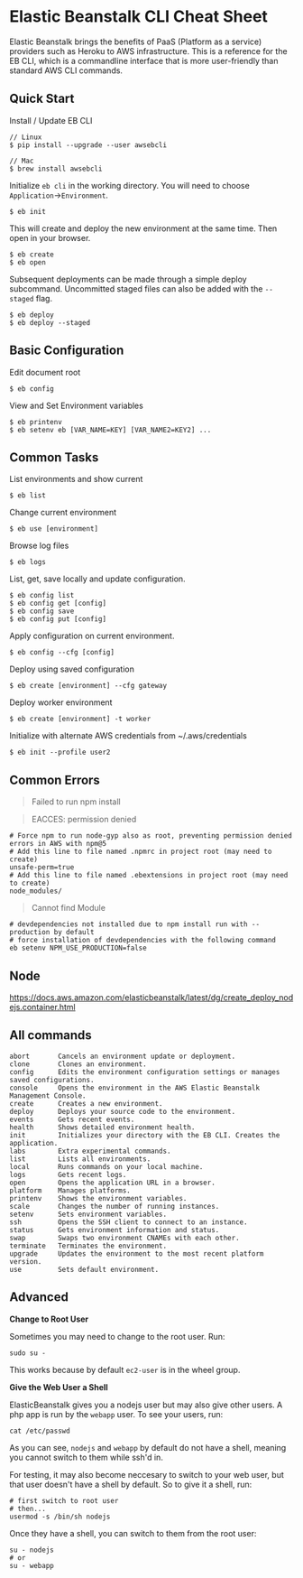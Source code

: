 # Elastic Beanstalk CLI Cheat Sheet
Elastic Beanstalk brings the benefits of PaaS (Platform as a service) providers such as Heroku to AWS infrastructure. This is a reference for the EB CLI, which is a commandline interface that is more user-friendly than standard AWS CLI commands.

## Quick Start

Install / Update EB CLI

```
// Linux
$ pip install --upgrade --user awsebcli

// Mac
$ brew install awsebcli
```

Initialize `eb cli` in the working directory. You will need to choose `Application`->`Environment`.

```
$ eb init
```

This will create and deploy the new environment at the same time. Then open in your browser.

    $ eb create
    $ eb open

Subsequent deployments can be made through a simple deploy subcommand. Uncommitted staged files can also be added with the `--staged` flag.

    $ eb deploy
    $ eb deploy --staged

## Basic Configuration

Edit document root

    $ eb config

View and Set Environment variables

```
$ eb printenv
$ eb setenv eb [VAR_NAME=KEY] [VAR_NAME2=KEY2] ...
```

## Common Tasks

List environments and show current

    $ eb list

Change current environment

    $ eb use [environment]

Browse log files

    $ eb logs

List, get, save locally and update configuration.

```
$ eb config list
$ eb config get [config]
$ eb config save
$ eb config put [config]
```

Apply configuration on current environment.

    $ eb config --cfg [config]

Deploy using saved configuration

    $ eb create [environment] --cfg gateway

Deploy worker environment

    $ eb create [environment] -t worker
    
Initialize with alternate AWS credentials from ~/.aws/credentials

    $ eb init --profile user2
    
## Common Errors

>Failed to run npm install 

>EACCES: permission denied

```
# Force npm to run node-gyp also as root, preventing permission denied errors in AWS with npm@5
# Add this line to file named .npmrc in project root (may need to create)
unsafe-perm=true
# Add this line to file named .ebextensions in project root (may need to create)
node_modules/
```

>Cannot find Module

```
# devdependencies not installed due to npm install run with --production by default
# force installation of devdependencies with the following command
eb setenv NPM_USE_PRODUCTION=false
```

## Node 

https://docs.aws.amazon.com/elasticbeanstalk/latest/dg/create_deploy_nodejs.container.html

## All commands

```
abort       Cancels an environment update or deployment.
clone       Clones an environment.
config      Edits the environment configuration settings or manages saved configurations.
console     Opens the environment in the AWS Elastic Beanstalk Management Console.
create      Creates a new environment.
deploy      Deploys your source code to the environment.
events      Gets recent events.
health      Shows detailed environment health.
init        Initializes your directory with the EB CLI. Creates the application.
labs        Extra experimental commands.
list        Lists all environments.
local       Runs commands on your local machine.
logs        Gets recent logs.
open        Opens the application URL in a browser.
platform    Manages platforms.
printenv    Shows the environment variables.
scale       Changes the number of running instances.
setenv      Sets environment variables.
ssh         Opens the SSH client to connect to an instance.
status      Gets environment information and status.
swap        Swaps two environment CNAMEs with each other.
terminate   Terminates the environment.
upgrade     Updates the environment to the most recent platform version.
use         Sets default environment.
```

## Advanced

**Change to Root User**

Sometimes you may need to change to the root user. Run:

```
sudo su -
```

This works because by default `ec2-user` is in the wheel group. 

**Give the Web User a Shell**


ElasticBeanstalk gives you a nodejs user but may also give other users. A php app is run by the `webapp` user. To see your users, run: 

```
cat /etc/passwd
```

As you can see, `nodejs` and `webapp` by default do not have a shell, meaning you cannot switch to them while ssh'd in.

For testing, it may also become neccesary to switch to your web user, but that user doesn't have a shell by default. So to give it a shell, run:

```
# first switch to root user
# then...
usermod -s /bin/sh nodejs
```

Once they have a shell, you can switch to them from the root user:

```
su - nodejs
# or
su - webapp
```
